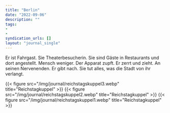 ```yaml
---
title: "Berlin"
date: "2022-09-06"
description: ""
tags:
-
-
syndication_urls: []
layout: "journal_single"
---
```

Er ist Fahrgast. Sie Theaterbesucherin. Sie sind Gäste in Restaurants und dort angestellt. Mensch weniger. Der Apparat zupft. Er zerrt und zieht. An seinen Nervenenden. Er gibt nach. Sie tut alles, was die Stadt von ihr verlangt.

{{< figure src="/img/journal/reichstagskuppel3.webp" title="Reichstagkuppel" >}}
{{< figure src="/img/journal/reichstagskuppel2.webp" title="Reichstagkuppel" >}}
{{< figure src="/img/journal/reichstagskuppel1.webp" title="Reichstagkuppel" >}}